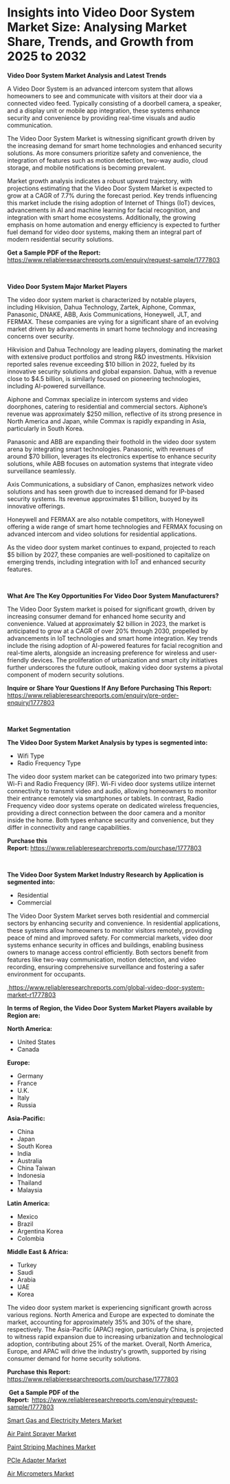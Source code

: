 <p><h1>Insights into Video Door System Market Size: Analysing Market Share, Trends, and Growth from 2025 to 2032</h1></p><p><strong>Video Door System Market Analysis and Latest Trends</strong></p>
<p><p>A Video Door System is an advanced intercom system that allows homeowners to see and communicate with visitors at their door via a connected video feed. Typically consisting of a doorbell camera, a speaker, and a display unit or mobile app integration, these systems enhance security and convenience by providing real-time visuals and audio communication. </p><p>The Video Door System Market is witnessing significant growth driven by the increasing demand for smart home technologies and enhanced security solutions. As more consumers prioritize safety and convenience, the integration of features such as motion detection, two-way audio, cloud storage, and mobile notifications is becoming prevalent. </p><p>Market growth analysis indicates a robust upward trajectory, with projections estimating that the Video Door System Market is expected to grow at a CAGR of 7.7% during the forecast period. Key trends influencing this market include the rising adoption of Internet of Things (IoT) devices, advancements in AI and machine learning for facial recognition, and integration with smart home ecosystems. Additionally, the growing emphasis on home automation and energy efficiency is expected to further fuel demand for video door systems, making them an integral part of modern residential security solutions.</p></p>
<p><strong>Get a Sample PDF of the Report:&nbsp;</strong> <a href="https://www.reliableresearchreports.com/enquiry/request-sample/1777803?utm_campaign=11&utm_medium=2&utm_source=Github&utm_content=ia&utm_term=18022025&utm_id=video-door-system">https://www.reliableresearchreports.com/enquiry/request-sample/1777803</a></p>
<p>&nbsp;</p>
<p><strong>Video Door System Major Market Players</strong></p>
<p><p>The video door system market is characterized by notable players, including Hikvision, Dahua Technology, Zartek, Aiphone, Commax, Panasonic, DNAKE, ABB, Axis Communications, Honeywell, JLT, and FERMAX. These companies are vying for a significant share of an evolving market driven by advancements in smart home technology and increasing concerns over security.</p><p>Hikvision and Dahua Technology are leading players, dominating the market with extensive product portfolios and strong R&D investments. Hikvision reported sales revenue exceeding $10 billion in 2022, fueled by its innovative security solutions and global expansion. Dahua, with a revenue close to $4.5 billion, is similarly focused on pioneering technologies, including AI-powered surveillance.</p><p>Aiphone and Commax specialize in intercom systems and video doorphones, catering to residential and commercial sectors. Aiphone’s revenue was approximately $250 million, reflective of its strong presence in North America and Japan, while Commax is rapidly expanding in Asia, particularly in South Korea.</p><p>Panasonic and ABB are expanding their foothold in the video door system arena by integrating smart technologies. Panasonic, with revenues of around $70 billion, leverages its electronics expertise to enhance security solutions, while ABB focuses on automation systems that integrate video surveillance seamlessly.</p><p>Axis Communications, a subsidiary of Canon, emphasizes network video solutions and has seen growth due to increased demand for IP-based security systems. Its revenue approximates $1 billion, buoyed by its innovative offerings.</p><p>Honeywell and FERMAX are also notable competitors, with Honeywell offering a wide range of smart home technologies and FERMAX focusing on advanced intercom and video solutions for residential applications.</p><p>As the video door system market continues to expand, projected to reach $5 billion by 2027, these companies are well-positioned to capitalize on emerging trends, including integration with IoT and enhanced security features.</p></p>
<p>&nbsp;</p>
<p><strong>What Are The Key Opportunities For Video Door System Manufacturers?</strong></p>
<p><p>The Video Door System market is poised for significant growth, driven by increasing consumer demand for enhanced home security and convenience. Valued at approximately $2 billion in 2023, the market is anticipated to grow at a CAGR of over 20% through 2030, propelled by advancements in IoT technologies and smart home integration. Key trends include the rising adoption of AI-powered features for facial recognition and real-time alerts, alongside an increasing preference for wireless and user-friendly devices. The proliferation of urbanization and smart city initiatives further underscores the future outlook, making video door systems a pivotal component of modern security solutions.</p></p>
<p><strong>Inquire or Share Your Questions If Any Before Purchasing This Report:</strong> <a href="https://www.reliableresearchreports.com/enquiry/pre-order-enquiry/1777803?utm_campaign=11&utm_medium=2&utm_source=Github&utm_content=ia&utm_term=18022025&utm_id=video-door-system">https://www.reliableresearchreports.com/enquiry/pre-order-enquiry/1777803</a></p>
<p>&nbsp;</p>
<p><strong>Market Segmentation</strong></p>
<p><strong>The Video Door System Market Analysis by types is segmented into:</strong></p>
<p><ul><li>Wifi Type</li><li>Radio Frequency Type</li></ul></p>
<p><p>The video door system market can be categorized into two primary types: Wi-Fi and Radio Frequency (RF). Wi-Fi video door systems utilize internet connectivity to transmit video and audio, allowing homeowners to monitor their entrance remotely via smartphones or tablets. In contrast, Radio Frequency video door systems operate on dedicated wireless frequencies, providing a direct connection between the door camera and a monitor inside the home. Both types enhance security and convenience, but they differ in connectivity and range capabilities.</p></p>
<p><strong>Purchase this Report:&nbsp;</strong><a href="https://www.reliableresearchreports.com/purchase/1777803?utm_campaign=11&utm_medium=2&utm_source=Github&utm_content=ia&utm_term=18022025&utm_id=video-door-system">https://www.reliableresearchreports.com/purchase/1777803</a></p>
<p>&nbsp;</p>
<p><strong>The Video Door System Market Industry Research by Application is segmented into:</strong></p>
<p><ul><li>Residential</li><li>Commercial</li></ul></p>
<p><p>The Video Door System Market serves both residential and commercial sectors by enhancing security and convenience. In residential applications, these systems allow homeowners to monitor visitors remotely, providing peace of mind and improved safety. For commercial markets, video door systems enhance security in offices and buildings, enabling business owners to manage access control efficiently. Both sectors benefit from features like two-way communication, motion detection, and video recording, ensuring comprehensive surveillance and fostering a safer environment for occupants.</p></p>
<p><a href="https://www.reliableresearchreports.com/global-video-door-system-market-r1777803?utm_campaign=11&utm_medium=2&utm_source=Github&utm_content=ia&utm_term=18022025&utm_id=video-door-system">&nbsp;https://www.reliableresearchreports.com/global-video-door-system-market-r1777803</a></p>
<p><strong>In terms of Region, the Video Door System Market Players available by Region are:</strong></p>
<p>
    <p> <strong> North America: </strong>
        <ul>
            <li>United States</li>
            <li>Canada</li>
        </ul>
        </p> 
    <p> <strong> Europe: </strong>
        <ul>
            <li>Germany</li>
            <li>France</li>
            <li>U.K.</li>
            <li>Italy</li>
            <li>Russia</li>
        </ul>
        </p> 
    <p> <strong> Asia-Pacific: </strong>
        <ul>
            <li>China</li>
            <li>Japan</li>
            <li>South Korea</li>
            <li>India</li>
            <li>Australia</li>
            <li>China Taiwan</li>
            <li>Indonesia</li>
            <li>Thailand</li>
            <li>Malaysia</li>
        </ul>
        </p> 
    <p> <strong> Latin America: </strong>
        <ul>
            <li>Mexico</li>
            <li>Brazil</li>
            <li>Argentina Korea</li>
            <li>Colombia</li>
        </ul>
        </p> 
    <p> <strong> Middle East & Africa: </strong>
        <ul>
            <li>Turkey</li>
            <li>Saudi</li>
            <li>Arabia</li>
            <li>UAE</li>
            <li>Korea</li>
        </ul>
    </p>
    </p>
<p><p>The video door system market is experiencing significant growth across various regions. North America and Europe are expected to dominate the market, accounting for approximately 35% and 30% of the share, respectively. The Asia-Pacific (APAC) region, particularly China, is projected to witness rapid expansion due to increasing urbanization and technological adoption, contributing about 25% of the market. Overall, North America, Europe, and APAC will drive the industry's growth, supported by rising consumer demand for home security solutions.</p></p>
<p><strong>Purchase this Report: </strong><a href="https://www.reliableresearchreports.com/purchase/1777803?utm_campaign=11&utm_medium=2&utm_source=Github&utm_content=ia&utm_term=18022025&utm_id=video-door-system">https://www.reliableresearchreports.com/purchase/1777803</a></p>
<p>&nbsp;<strong>Get a Sample PDF of the Report:&nbsp;&nbsp;</strong><a href="https://www.reliableresearchreports.com/enquiry/request-sample/1777803?utm_campaign=11&utm_medium=2&utm_source=Github&utm_content=ia&utm_term=18022025&utm_id=video-door-system">https://www.reliableresearchreports.com/enquiry/request-sample/1777803</a></p>
<p><strong></strong></p>
<p><p><a href="https://github.com/tszkintruca/Market-Research-Report-List-1/blob/main/smart-gas-and-electricity-meters-market.md?utm_campaign=11&utm_medium=2&utm_source=Github&utm_content=ia&utm_term=18022025&utm_id=video-door-system">Smart Gas and Electricity Meters Market</a></p><p><a href="https://github.com/aidelndasse/Market-Research-Report-List-1/blob/main/air-paint-sprayer-market.md?utm_campaign=11&utm_medium=2&utm_source=Github&utm_content=ia&utm_term=18022025&utm_id=video-door-system">Air Paint Sprayer Market</a></p><p><a href="https://github.com/abuugjetaj/Market-Research-Report-List-1/blob/main/paint-striping-machines-market.md?utm_campaign=11&utm_medium=2&utm_source=Github&utm_content=ia&utm_term=18022025&utm_id=video-door-system">Paint Striping Machines Market</a></p><p><a href="https://github.com/amoakuolaopa/Market-Research-Report-List-1/blob/main/pcie-adapter-market.md?utm_campaign=11&utm_medium=2&utm_source=Github&utm_content=ia&utm_term=18022025&utm_id=video-door-system">PCIe Adapter Market</a></p><p><a href="https://github.com/ivvrgibi/Market-Research-Report-List-1/blob/main/air-micrometers-market.md?utm_campaign=11&utm_medium=2&utm_source=Github&utm_content=ia&utm_term=18022025&utm_id=video-door-system">Air Micrometers Market</a></p></p>